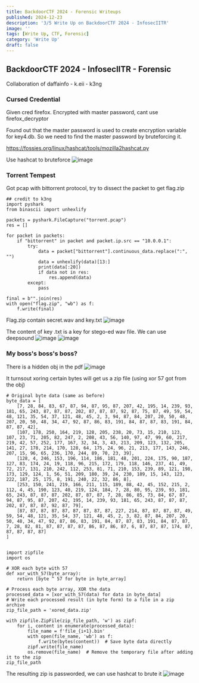 ```yaml
---
title: BackdoorCTF 2024 - Forensic Writeups
published: 2024-12-23
description: '3/5 Write Up on BackdoorCTF 2024 - InfosecIITR'
image: ''
tags: [Write Up, CTF, Forensic]
category: 'Write Up'
draft: false 
---
```


## BackdoorCTF 2024 - InfosecIITR - Forensic

Collaboration of daffainfo - k.eii - k3ng

### Cursed Credential

Given cred firefox. Encrypted with master password, cant use firefox_decryptor

Found out that the master password is used to create encryption variable for key4.db. So we need to find the master password by bruteforcing it.

https://fossies.org/linux/hashcat/tools/mozilla2hashcat.py 

Use hashcat to bruteforce
![image](https://github.com/user-attachments/assets/ea635848-4689-4937-ab77-a0316d27572d)

### Torrent Tempest

Got pcap with bittorrent protocol, try to dissect the packet to get flag.zip
```
## credit to k3ng
import pyshark
from binascii import unhexlify

packets = pyshark.FileCapture("torrent.pcap")
res = []

for packet in packets:
    if "bittorrent" in packet and packet.ip.src == "10.0.0.1":
        try:
            data = packet["bittorrent"].continuous_data.replace(":", "")
            data = unhexlify(data)[13:]
            print(data[:20])
            if data not in res:
                res.append(data)
        except:
            pass

final = b"".join(res)
with open("flag.zip", "wb") as f:
    f.write(final)
```

Flag.zip contain secret.wav and key.txt
![image](https://github.com/user-attachments/assets/c5369c2d-a319-4c71-aa1c-1c0742d20fe2)

The content of key .txt is a key for stego-ed wav file. We can use deepsound
![image](https://github.com/user-attachments/assets/66e2c3d5-5d0c-4fcd-95cf-5a13a2565e15)
![image](https://github.com/user-attachments/assets/bfedcd60-f19d-460b-a814-07d370c8e527)

### My boss's boss's boss? 

There is a hidden obj in the pdf
![image](https://github.com/user-attachments/assets/d68ed589-79a5-4de6-967b-022f796faf1c)

It turnsout xoring certain bytes will get us a zip file (using xor 57 got from the obj)
```
# Original byte data (same as before)
byte_data = [
    [7, 28, 84, 83, 67, 87, 94, 87, 95, 87, 207, 42, 195, 14, 239, 93, 181, 65, 243, 87, 87, 87, 202, 87, 87, 87, 92, 87, 75, 87, 49, 59, 54, 48, 121, 35, 54, 37, 121, 48, 45, 2, 3, 94, 87, 84, 207, 20, 50, 48, 207, 20, 50, 48, 34, 47, 92, 87, 86, 83, 191, 84, 87, 87, 83, 191, 84, 87, 87, 42],
    [107, 178, 250, 164, 219, 128, 205, 238, 20, 73, 15, 210, 123, 107, 23, 71, 205, 82, 247, 2, 208, 43, 56, 140, 97, 47, 99, 60, 217, 219, 42, 57, 252, 177, 167, 32, 34, 3, 43, 213, 209, 123, 132, 205, 141, 27, 178, 214, 170, 128, 64, 175, 24, 96, 21, 213, 177, 143, 246, 207, 15, 96, 65, 236, 170, 244, 89, 70, 23, 39],
    [128, 4, 246, 153, 196, 114, 186, 181, 48, 201, 224, 175, 90, 187, 127, 83, 174, 24, 19, 118, 96, 215, 172, 179, 118, 146, 237, 41, 49, 72, 217, 131, 210, 242, 112, 253, 81, 71, 210, 153, 239, 89, 121, 198, 173, 129, 124, 1, 56, 51, 209, 180, 39, 24, 230, 189, 15, 143, 123, 222, 187, 25, 175, 8, 191, 240, 22, 32, 86, 8],
    [253, 150, 241, 219, 166, 211, 115, 189, 88, 42, 45, 152, 215, 2, 112, 4, 45, 190, 123, 40, 219, 124, 184, 7, 28, 80, 95, 239, 93, 181, 65, 243, 87, 87, 87, 202, 87, 87, 87, 7, 28, 86, 85, 73, 84, 67, 87, 94, 87, 95, 87, 207, 42, 195, 14, 239, 93, 181, 65, 243, 87, 87, 87, 202, 87, 87, 87, 92, 87, 79],
    [87, 87, 87, 87, 87, 87, 87, 87, 87, 227, 214, 87, 87, 87, 87, 49, 59, 54, 48, 121, 35, 54, 37, 121, 48, 45, 2, 3, 82, 87, 84, 207, 20, 50, 48, 34, 47, 92, 87, 86, 83, 191, 84, 87, 87, 83, 191, 84, 87, 87, 7, 28, 82, 81, 87, 87, 87, 87, 86, 87, 86, 87, 6, 87, 87, 87, 174, 87, 87, 87, 87, 87]
]


import zipfile
import os

# XOR each byte with 57
def xor_with_57(byte_array):
    return [byte ^ 57 for byte in byte_array]

# Process each byte array, XOR the data
processed_data = [xor_with_57(data) for data in byte_data]
# Write each processed result (in byte form) to a file in a zip archive
zip_file_path = 'xored_data.zip'

with zipfile.ZipFile(zip_file_path, 'w') as zipf:
    for i, content in enumerate(processed_data):
        file_name = f'file_{i+1}.bin'
        with open(file_name, 'wb') as f:
            f.write(bytes(content))  # Save byte data directly
        zipf.write(file_name)
        os.remove(file_name)  # Remove the temporary file after adding it to the zip
zip_file_path
```

The resulting zip is passworded, we can use hashcat to brute it
![image](https://github.com/user-attachments/assets/55cf6b37-c234-4758-b72f-2f95d3b615d1)

